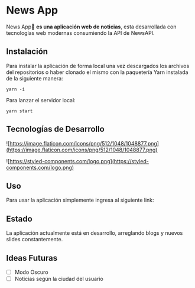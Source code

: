 # News App

News App📑 **es una aplicación web de noticias**, esta desarrollada con tecnologías web modernas consumiendo la API de
NewsAPI.

## Instalación

Para instalar la aplicación de forma local una vez descargados los archivos del repositorios o haber clonado el mismo
con la paquetería Yarn instalada de la siguiente manera:

`yarn -i`

Para lanzar el servidor local:

`yarn start`

## Tecnologías de Desarrollo

![https://image.flaticon.com/icons/png/512/1048/1048877.png](https://image.flaticon.com/icons/png/512/1048/1048877.png)

![https://styled-components.com/logo.png](https://styled-components.com/logo.png)

## Uso

Para usar la aplicación simplemente ingresa al siguiente link:

## Estado

La aplicación actualmente está en desarrollo, arreglando blogs y nuevos slides constantemente.

## Ideas Futuras

- [ ] Modo Oscuro
- [ ] Noticias según la ciudad del usuario
